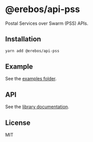 # @erebos/api-pss

Postal Services over Swarm (PSS) APIs.

## Installation

```sh
yarn add @erebos/api-pss
```

## Example

See the [examples folder](../../examples/pss.js).

## API

See the [library documentation](../../docs/api-pss.md).

## License

MIT
